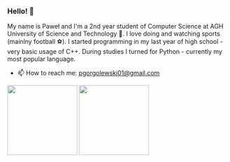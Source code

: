 ### Hello! 👋

My name is Paweł and I'm a 2nd year student of Computer Science at AGH University of Science and Technology :school:. I love doing and watching sports (mainlny football :soccer:). I started programming in my last year of high school - very basic usage of C++. During studies I turned for Python - currently my most popular language.

- 📫 How to reach me: pgorgolewski01@gmail.com


<div>
    <img src="https://github-readme-stats.vercel.app/api/top-langs/?username=pgorgolew&langs_count=30&layout=compact&show_icons=true&icon_color=34abeb&theme=radical&hide=Jupyter Notebook" height="160"/>
    <img src="https://github-readme-stats.vercel.app/api?username=pgorgolew&show_icons=true&theme=radical" height="160"/>
</div>

<!--
**pgorgolew/pgorgolew** is a ✨ _special_ ✨ repository because its `README.md` (this file) appears on your GitHub profile.

Here are some ideas to get you started:

- 🔭 I’m currently working on ...
- 🌱 I’m currently learning ...
- 👯 I’m looking to collaborate on ...
- 🤔 I’m looking for help with ...
- 💬 Ask me about ...
- 📫 How to reach me: ...
- 😄 Pronouns: ...
- ⚡ Fun fact: ...
-->
